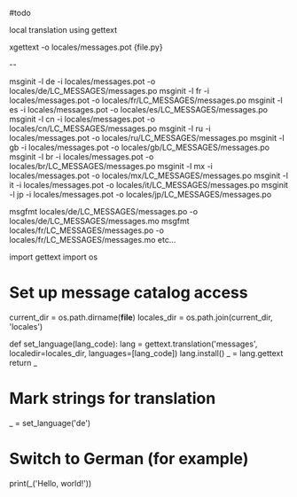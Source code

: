 #todo

local translation using gettext

xgettext -o locales/messages.pot {file.py}

--

msginit -l de -i locales/messages.pot -o locales/de/LC_MESSAGES/messages.po
msginit -l fr -i locales/messages.pot -o locales/fr/LC_MESSAGES/messages.po
msginit -l es -i locales/messages.pot -o locales/es/LC_MESSAGES/messages.po
msginit -l cn -i locales/messages.pot -o locales/cn/LC_MESSAGES/messages.po
msginit -l ru -i locales/messages.pot -o locales/ru/LC_MESSAGES/messages.po
msginit -l gb -i locales/messages.pot -o locales/gb/LC_MESSAGES/messages.po
msginit -l br -i locales/messages.pot -o locales/br/LC_MESSAGES/messages.po
msginit -l mx -i locales/messages.pot -o locales/mx/LC_MESSAGES/messages.po
msginit -l it -i locales/messages.pot -o locales/it/LC_MESSAGES/messages.po
msginit -l jp -i locales/messages.pot -o locales/jp/LC_MESSAGES/messages.po

msgfmt locales/de/LC_MESSAGES/messages.po -o locales/de/LC_MESSAGES/messages.mo
msgfmt locales/fr/LC_MESSAGES/messages.po -o locales/fr/LC_MESSAGES/messages.mo
etc...

import gettext 
import os 

# Set up message catalog access 
current_dir = os.path.dirname(__file__) 
locales_dir = os.path.join(current_dir, 'locales') 

def set_language(lang_code): 
    lang = gettext.translation('messages', localedir=locales_dir, languages=[lang_code])
    lang.install() 
    _ = lang.gettext 
    return _ 
    
# Mark strings for translation 
_ = set_language('de') 

# Switch to German (for example) 
print(_('Hello, world!'))

